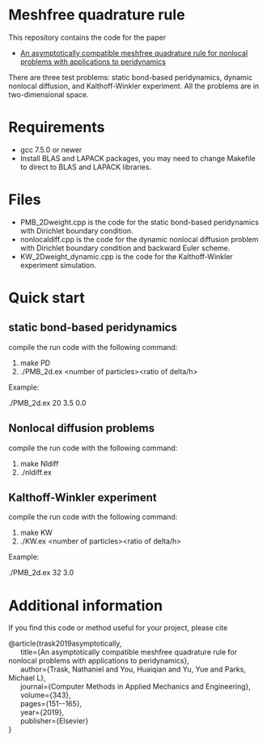 # Meshfree quadrature rule
This repository contains the code for the paper 

* [An asymptotically compatible meshfree quadrature rule for nonlocal problems with applications to peridynamics](https://www.sciencedirect.com/science/article/pii/S004578251830402X)

There are three test problems: static bond-based peridynamics, dynamic nonlocal diffusion, and Kalthoff-Winkler experiment. All the problems are in two-dimensional space.

# Requirements
* gcc 7.5.0 or newer
* Install BLAS and LAPACK packages, you may need to change Makefile to direct to BLAS and LAPACK libraries.

# Files
* PMB_2Dweight.cpp is the code for the static bond-based peridynamics with Dirichlet boundary condition.
* nonlocaldiff.cpp is the code for the dynamic nonlocal diffusion problem with Dirichlet boundary condition and backward Euler scheme.
* KW_2Dweight_dynamic.cpp is the code for the Kalthoff-Winkler experiment simulation.

# Quick start
## static bond-based peridynamics

compile the run code with the following command:

1. make PD
2. ./PMB_2d.ex \<number of particles\>\<ratio of delta/h\>

Example:

./PMB_2d.ex 20 3.5 0.0

## Nonlocal diffusion problems

compile the run code with the following command:

1. make Nldiff
2. ./nldiff.ex 

## Kalthoff-Winkler experiment

compile the run code with the following command:

1. make KW
2. ./KW.ex \<number of particles\>\<ratio of delta/h\>

Example:

./PMB_2d.ex 32 3.0


# Additional information 

If you find this code or method useful for your project, please cite

@article{trask2019asymptotically,<br />
  &nbsp;&nbsp;&nbsp;&nbsp;&nbsp;&nbsp;title={An asymptotically compatible meshfree quadrature rule for nonlocal problems with applications to peridynamics},<br />
  &nbsp;&nbsp;&nbsp;&nbsp;&nbsp;&nbsp;author={Trask, Nathaniel and You, Huaiqian and Yu, Yue and Parks, Michael L},<br />
  &nbsp;&nbsp;&nbsp;&nbsp;&nbsp;&nbsp;journal={Computer Methods in Applied Mechanics and Engineering},<br />
  &nbsp;&nbsp;&nbsp;&nbsp;&nbsp;&nbsp;volume={343},<br />
  &nbsp;&nbsp;&nbsp;&nbsp;&nbsp;&nbsp;pages={151--165},<br />
  &nbsp;&nbsp;&nbsp;&nbsp;&nbsp;&nbsp;year={2019},<br />
  &nbsp;&nbsp;&nbsp;&nbsp;&nbsp;&nbsp;publisher={Elsevier}<br />
}<br />

